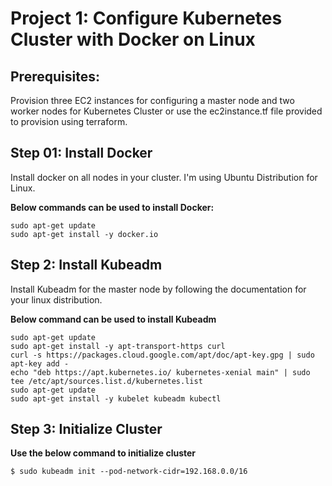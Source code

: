 # Project 1: Configure Kubernetes Cluster with Docker on Linux

## Prerequisites:

Provision three EC2 instances for configuring a master node and two worker nodes for Kubernetes Cluster
or use the ec2instance.tf file provided to provision using terraform.

## Step 01: Install Docker

Install docker on all nodes in your cluster. 
I'm using Ubuntu Distribution for Linux.

**Below commands can be used to install Docker:**
    
    sudo apt-get update
    sudo apt-get install -y docker.io

## Step 2: Install Kubeadm

Install Kubeadm for the master node by following the documentation for your linux distribution.

**Below command can be used to install Kubeadm**

    sudo apt-get update
    sudo apt-get install -y apt-transport-https curl
    curl -s https://packages.cloud.google.com/apt/doc/apt-key.gpg | sudo apt-key add -
    echo "deb https://apt.kubernetes.io/ kubernetes-xenial main" | sudo tee /etc/apt/sources.list.d/kubernetes.list
    sudo apt-get update
    sudo apt-get install -y kubelet kubeadm kubectl

## Step 3: Initialize Cluster

**Use the below command to initialize cluster**

    $ sudo kubeadm init --pod-network-cidr=192.168.0.0/16

